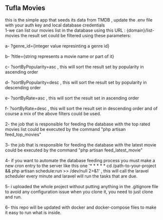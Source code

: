 ## Tufla Movies
this is the simple app that seeds its data from TMDB , update the .env file<br/>
with your auth key and local database credentials<br/>
1-we can list our movies list in the database using this URL : {domain}/list-movies
the result set could be filtered using these parameters: <br/><br/>
  a- ?genre_id={integer value represinting a genre id}<br/><br/>
  b- ?title={string represents a movie name or part of it}<br/><br/>
  c- ?sortByPopularity=asc , this will sort the result set by popularity in ascending order<br/><br/>
  d- ?sortByPopularity=desc , this will sort the result set by popularity in descending order<br/><br/>
  e- ?sortByRate=asc , this will sort the result set in ascending order<br/><br/>
  f- ?sortByRate=desc , this will sort the result set in descending order
  and of course a mix of the above filters could be used.<br/><br/>
2- the job that is responsible for feeding the database with the top rated movies list
     could be executed by the command "php artisan feed_top_movies"<br/><br/>
3- the job that is responsible for feeding the database with the latest movie
        could be executed by the command "php artisan feed_latest_movie"<br/><br/>
4- if you want to automate the database feeding process you must make a new cron entry 
     to the server like this one '* * * * * cd /path-to-your-project && php artisan schedule:run >> /dev/null 2>&1'
     , this will call the laravel scheduler every minute and laravel will run 
    the tasks that are due.<br/><br/>
5- i uploaded the whole project without putting anything in the .gitignore file
     to avoid any configuration issue when you clone it, you need to just clone and run.<br/><br/>
6- this repo will be updated with docker and docker-compose files to make it easy
     to run what is inside.<br/><br/>
